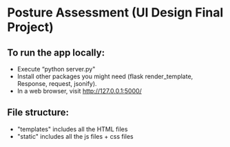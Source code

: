 # Posture Assessment (UI Design Final Project)

## To run the app locally:

- Execute “python server.py"
- Install other packages you might need (flask render_template, Response, request, jsonify).
- In a web browser, visit http://127.0.0.1:5000/

## File structure:

- "templates" includes all the HTML files
- "static" includes all the js files + css files
